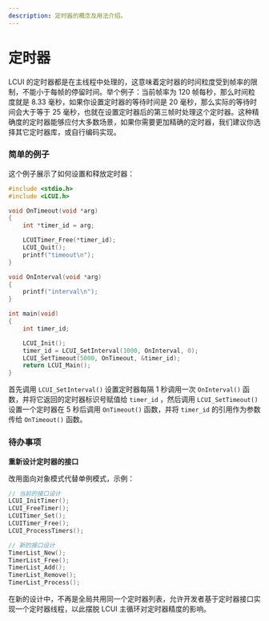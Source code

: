 ```yaml
---
description: 定时器的概念及用法介绍。
---
```


# 定时器

LCUI 的定时器都是在主线程中处理的，这意味着定时器的时间粒度受到帧率的限制，不能小于每帧的停留时间。举个例子：当前帧率为 120 帧每秒，那么时间粒度就是 8.33 毫秒，如果你设置定时器的等待时间是 20 毫秒，那么实际的等待时间会大于等于 25 毫秒，也就在设置定时器后的第三帧时处理这个定时器。这种精确度的定时器能够应付大多数场景，如果你需要更加精确的定时器，我们建议你选择其它定时器库，或自行编码实现。

### 简单的例子

这个例子展示了如何设置和释放定时器：

```c
#include <stdio.h>
#include <LCUI.h>

void OnTimeout(void *arg)
{
    int *timer_id = arg;

    LCUITimer_Free(*timer_id);
    LCUI_Quit();
    printf("timeout\n");
}

void OnInterval(void *arg)
{
    printf("interval\n");
}

int main(void)
{
    int timer_id;

    LCUI_Init();
    timer_id = LCUI_SetInterval(1000, OnInterval, 0);
    LCUI_SetTimeout(5000, OnTimeout, &timer_id);
    return LCUI_Main();
}
```

首先调用 `LCUI_SetInterval()` 设置定时器每隔 1 秒调用一次 `OnInterval()` 函数，并将它返回的定时器标识号赋值给 `timer_id` ，然后调用 `LCUI_SetTimeout()` 设置一个定时器在 5 秒后调用 `OnTimeout()` 函数，并将 `timer_id` 的引用作为参数传给 `OnTimeout()` 函数。

### 待办事项

**重新设计定时器的接口**

改用面向对象模式代替单例模式，示例：

```c
// 当前的接口设计
LCUI_InitTimer();
LCUI_FreeTimer();
LCUITimer_Set();
LCUITimer_Free();
LCUI_ProcessTimers();

// 新的接口设计
TimerList_New();
TimerList_Free();
TimerList_Add();
TimerList_Remove();
TimerList_Process();
```

在新的设计中，不再是全局共用同一个定时器列表，允许开发者基于定时器接口实现一个定时器线程，以此摆脱 LCUI 主循环对定时器精度的影响。

